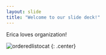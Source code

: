 ```yaml
---
layout: slide
title: "Welcome to our slide deck!"
---
```


Erica loves organization!

![orderedlistocat](https://octodex.github.com/images/orderedlistocat.png)
{: .center}
